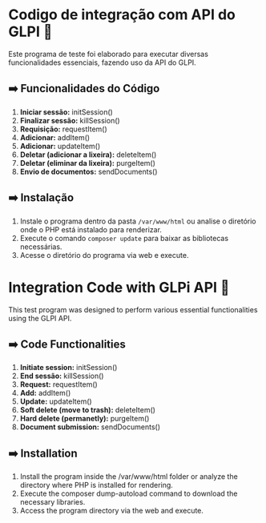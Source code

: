 # Codigo de integração com API do GLPI 🚀

Este programa de teste foi elaborado para executar diversas funcionalidades essenciais, fazendo uso da API do GLPI.

## ➡️ Funcionalidades do Código

1. **Iniciar sessão:** initSession()
2. **Finalizar sessão:** killSession()
3. **Requisição:** requestItem()
4. **Adicionar:** addItem()
5. **Adicionar:** updateItem()
6. **Deletar (adicionar a lixeira):** deleteItem()
7. **Deletar (eliminar da lixeira):** purgeItem()
8. **Envio de documentos:** sendDocuments()


## ➡️ Instalação 

1. Instale o programa dentro da pasta `/var/www/html` ou analise o diretório onde o PHP está instalado para renderizar.
2. Execute o comando `composer update` para baixar as bibliotecas necessárias.
3. Acesse o diretório do programa via web e execute.




# Integration Code with GLPi API 🚀

This test program was designed to perform various essential functionalities using the GLPI API.

## ➡️ Code Functionalities

1. **Initiate session:** initSession()
2. **End sessão:** killSession()
3. **Request:** requestItem()
4. **Add:** addItem()
5. **Update:** updateItem()
6. **Soft delete (move to trash):** deleteItem()
7. **Hard delete (permanetly):** purgeItem()
8. **Document submission:** sendDocuments()

## ➡️ Installation

1. Install the program inside the /var/www/html folder or analyze the directory where PHP is installed for rendering.
2. Execute the composer dump-autoload command to download the necessary libraries.
3. Access the program directory via the web and execute.
